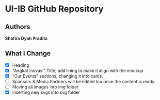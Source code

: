 # UI-IB GitHub Repository

## Authors
**Shafira Dyah Pradita** 


## What I Change
- [x] Heading
- [x] "Angkat Inovasi" Title; add lining to make it align with the mockup
- [x] "Our Events" sections; changing it into cards.
- [ ] Sponsors & Media Partners will be edited too once the content is ready. 
- [ ] Moving all images into img folder
- [x] Inserting new svgs into svg folder